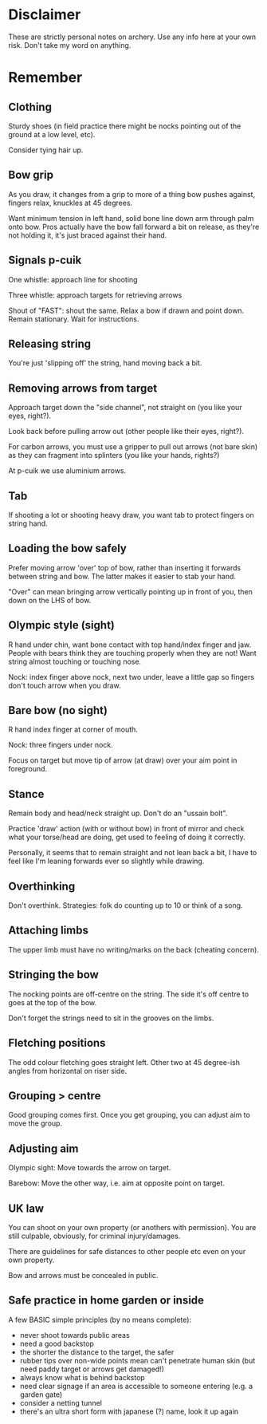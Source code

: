 # Disclaimer

These are strictly personal notes on archery. Use any info here at your own risk. Don't take my word on anything.

# Remember

## Clothing

Sturdy shoes (in field practice there might be nocks pointing out of the ground at a low level, etc).

Consider tying hair up.

## Bow grip

As you draw, it changes from a grip to more of a thing bow pushes against, fingers relax, knuckles at 45 degrees.

Want minimum tension in left hand, solid bone line down arm through palm onto bow. Pros actually have the bow fall forward a bit on release, as they're not holding it, it's just braced against their hand.

## Signals p-cuik

One whistle: approach line for shooting

Three whistle: approach targets for retrieving arrows

Shout of "FAST": shout the same. Relax a bow if drawn and point down. Remain stationary. Wait for instructions.

## Releasing string

You're just 'slipping off' the string, hand moving back a bit.

## Removing arrows from target

Approach target down the "side channel", not straight on (you like your eyes, right?).

Look back before pulling arrow out (other people like their eyes, right?).

For carbon arrows, you must use a gripper to pull out arrows (not bare skin) as they can fragment into splinters (you like your hands, rights?)

At p-cuik we use aluminium arrows.

## Tab

If shooting a lot or shooting heavy draw, you want tab to protect fingers on string hand.

## Loading the bow safely

Prefer moving arrow 'over' top of bow, rather than inserting it forwards between string and bow. The latter makes it easier to stab your hand.

"Over" can mean bringing arrow vertically pointing up in front of you, then down on the LHS of bow.

## Olympic style (sight)

R hand under chin, want bone contact with top hand/index finger and jaw. People with bears think they are touching properly when they are not! Want string almost touching or touching nose.

Nock: index finger above nock, next two under, leave a little gap so fingers don't touch arrow when you draw.

## Bare bow (no sight)

R hand index finger at corner of mouth.

Nock: three fingers under nock.

Focus on target but move tip of arrow (at draw) over your aim point in foreground.

## Stance

Remain body and head/neck straight up. Don't do an "ussain bolt". 

Practice 'draw' action (with or without bow) in front of mirror and check what your torse/head are doing, get used to feeling of doing it correctly.

Personally, it seems that to remain straight and not lean back a bit, I have to feel like I'm leaning forwards ever so slightly while drawing.

## Overthinking

Don't overthink. Strategies: folk do counting up to 10 or think of a song.

## Attaching limbs

The upper limb must have no writing/marks on the back (cheating concern).

## Stringing the bow

The nocking points are off-centre on the string. The side it's off centre to goes at the top of the bow.

Don't forget the strings need to sit in the grooves on the limbs.

## Fletching positions

The odd colour fletching goes straight left. Other two at 45 degree-ish angles from horizontal on riser side.

## Grouping > centre

Good grouping comes first. Once you get grouping, you can adjust aim to move the group.

## Adjusting aim

Olympic sight: Move towards the arrow on target.

Barebow: Move the other way, i.e. aim at opposite point on target.

## UK law

You can shoot on your own property (or anothers with permission). You are still culpable, obviously, for criminal injury/damages.

There are guidelines for safe distances to other people etc even on your own property.

Bow and arrows must be concealed in public.

## Safe practice in home garden or inside

A few BASIC simple principles (by no means complete):

* never shoot towards public areas
* need a good backstop
* the shorter the distance to the target, the safer
* rubber tips over non-wide points mean can't penetrate human skin (but need paddy target or arrows get damaged!)
* always know what is behind backstop
* need clear signage if an area is accessible to someone entering (e.g. a garden gate)
* consider a netting tunnel
* there's an ultra short form with japanese (?) name, look it up again
